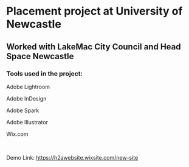 <h1>Placement project at University of Newcastle</h1>
<h2>Worked with LakeMac City Council and Head Space Newcastle</h2>

<h3>Tools used in the project: </h3>
<p>Adobe Lightroom</p>
<p>Adobe InDesign</p>
<p>Adobe Spark</p>
<p>Adobe Illustrator</p>
<p>Wix.com</p>

<br/>

Demo Link: https://h2awebsite.wixsite.com/new-site

